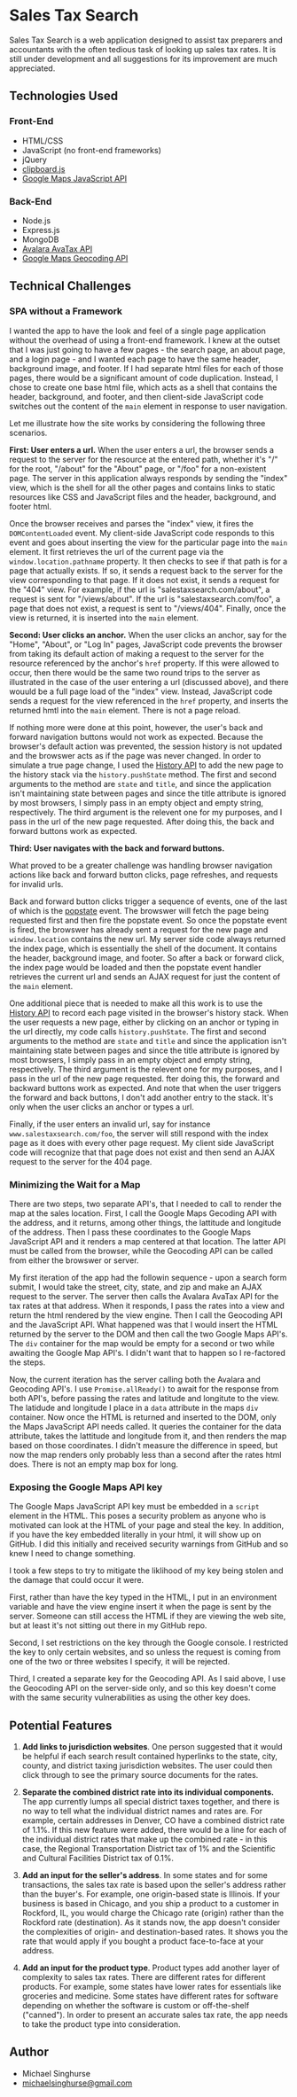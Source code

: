 # Sales Tax Search 

Sales Tax Search is a web application designed to assist tax preparers and
accountants with the often tedious task of looking up sales tax rates. It is
still under development and all suggestions for its improvement are much
appreciated.

## Technologies Used 

### Front-End
* HTML/CSS
* JavaScript (no front-end frameworks)
* jQuery 
* [clipboard.js](https://clipboardjs.com/)
* [Google Maps JavaScript API](https://developers.google.com/maps/documentation/javascript/overview)

### Back-End
* Node.js
* Express.js
* MongoDB
* [Avalara AvaTax API](https://developer.avalara.com/)
* [Google Maps Geocoding API](https://developers.google.com/maps/documentation/geocoding/overview)

## Technical Challenges
### SPA without a Framework

I wanted the app to have the look and feel of a single page application without
the overhead of using a front-end framework. I knew at the outset that I was 
just going to have a few pages - the search page, an about page, and a login 
page - and I wanted each page to have the same header, background image, and 
footer. If I had separate html files for each of those pages, there would be a 
significant amount of code duplication. Instead, I chose to create one base 
html file, which acts as a shell that contains the header, background, and
footer, and then client-side JavaScript code switches out the content of the
`main` element in response to user navigation.

Let me illustrate how the site works by considering the following three scenarios.

**First: User enters a url.** When the user enters a url, the browser sends a 
request to the server for the resource at the entered path, whether it's "/" for
the root, "/about" for the "About" page, or "/foo" for a non-existent page. The
server in this application always responds by sending the "index" view, which is
the shell for all the other pages and contains links to static resources
like CSS and JavaScript files and the header, background, and footer html. 

Once the browser receives and parses the "index" view, it fires the
`DOMContentLoaded` event. My client-side JavaScript code responds to this 
event and goes about inserting the view for the particular page into the
`main` element. It first retrieves the url of the current page via the 
`window.location.pathname` property. It then checks to see if that path
is for a page that actually exists. If so, it sends a request back to the server for
the view corresponding to that page. If it does not exist, it sends a request for the 
"404" view. For example, if the url is "salestaxsearch.com/about", 
a request is sent for "/views/about". If the url is "salestaxsearch.com/foo", 
a page that does not exist, a request is sent to "/views/404". Finally, once
the view is returned, it is inserted into the `main` element.

**Second: User clicks an anchor.** When the user clicks an anchor, say for the 
"Home", "About", or "Log In" pages, JavaScript code prevents the browser from
taking its default action of making a request to the server for the resource
referenced by the anchor's `href` property. If this were allowed to occur, then
there would be the same two round trips to the server as illustrated in the case
of the user entering a url (discussed above), and there wouuld be a full page load of the
"index" view. Instead, JavaScript code sends a request for the view referenced 
in the `href` property, and inserts the returned hmtl into the `main` element.
There is not a page reload.

If nothing more were done at this point, however, the user's back and forward
navigation buttons would not work as expected. Because the browser's default
action was prevented, the session history is not updated and the browswer
acts as if the page was never changed. In order to simulate a true page change,
I used the [History API](https://developer.mozilla.org/en-US/docs/Web/API/History)
to add the new page to the history stack via the `history.pushState` method. 
The first and second arguments to the method are `state` and `title`, and since 
the application isn't maintaining state between pages and
since the title attribute is ignored by most browsers, I simply pass in an empty
object and empty string, respectively. The third argument is the relevent one 
for my purposes, and I pass in the url of the new page requested. After doing 
this, the back and forward buttons work as expected. 

**Third: User navigates with the back and forward buttons.** 







What proved to be a greater challenge was handling browser navigation actions 
like back and forward button clicks, page refreshes, and requests for 
invalid urls.

Back and forward button clicks trigger a sequence of events, one of the last of
which is the 
[popstate](https://developer.mozilla.org/en-US/docs/Web/API/Window/popstate_event) 
event. The browswer will fetch the page being 
requested first and then fire the popstate event. So once the popstate event is 
fired, the browswer has already sent a request for the new page and `window.location` 
contains the new url. My server side code always returned the index page, which 
is essentially the shell of the document. It contains the header, background 
image, and footer. So after a back or forward click, the index page would be 
loaded and then the popstate event handler retrieves the current url and sends 
an AJAX request for just the content of the `main` element.

One additional piece that is needed to make all this work is to use the [History
API](https://developer.mozilla.org/en-US/docs/Web/API/History) to record each
page visited in the browser's history stack. When the user requests a new page,
either by clicking on an anchor or typing in the url directly, my code calls 
`history.pushState`. The first and second arguments to the method are `state`
and `title` and since the application isn't maintaining state between pages and
since the title attribute is ignored by most browsers, I simply pass in an empty
object and empty string, respectively. The third argument is the relevent one 
for my purposes, and I pass in the url of the new page requested. fter doing 
this, the forward and backward buttons work as expected. And note that when the 
user triggers the forward and back buttons, I don't add another entry to the 
stack. It's only when the user clicks an anchor or types a url.

Finally, if the user enters an invalid url, say for instance
`www.salestaxsearch.com/foo`, the server will still respond with the index page
as it does with every other page request. My client side JavaScript code will
recognize that that page does not exist and then send an AJAX request to the
server for the 404 page.

### Minimizing the Wait for a Map

There are two steps, two separate API's, that I needed to call to render the map
at the sales location. First, I call the Google Maps Gecoding API with the
address, and it returns, among other things, the lattitude and longitude of the
address. Then I pass these coordinates to the Google Maps JavaScript API and it
renders a map centered at that location. The latter API must be called from the
browser, while the Geocoding API can be called from either the browswer or
server.

My first iteration of the app had the followin sequence - upon a search form
submit, I would take the street, city, state, and zip and make an AJAX request
to the server. The server then calls the Avalara AvaTax API for the tax rates at
that address. When it responds, I pass the rates into a view and return the html
rendered by the view engine. Then I call the Geocoding API and the JavaScript
API. What happened was that I would insert the HTML returned by the server to
the DOM and then call the two Google Maps API's. The `div` container for the map
would be empty for a second or two while awaiting the Google Map API's. I didn't
want that to happen so I re-factored the steps.

Now, the current iteration has the server calling both the Avalara and Geocoding
API's. I use `Promise.allReady()` to await for the response from both API's,
before passing the rates and latitude and longitute to the view. The latidude
and longitude I place in a `data` attribute in the maps `div` container. Now
once the HTML is returned and inserted to the DOM, only the Maps JavaScript API
needs called. It queries the container for the data attribute, takes the
lattitude and longitude from it, and then renders the map based on those
coordinates. I didn't measure the difference in speed, but now the map renders
only probably less than a second after the rates html does. There is not an empty
map box for long.

### Exposing the Google Maps API key

The Google Maps JavaScript API key must be embedded in a `script` element in the
HTML. This poses a security problem as anyone who is motivated can look at the
HTML of your page and steal the key. In addition, if you have the key embedded
literally in your html, it will show up on GitHub. I did this initially and
received security warnings from GitHub and so knew I need to change something.

I took a few steps to try to mitigate the liklihood of my key being stolen
and the damage that could occur it were. 

First, rather than have the key typed in the HTML, I put in an environment 
variable and have the view engine insert it when the page is sent by the server.
Someone can still access the HTML if they are viewing the web site, but at 
least it's not sitting out there in my GitHub repo.

Second, I set restrictions on the key through the Google console. I restricted
the key to only certain websites, and so unless the request is coming from one
of the two or three websites I specify, it will be rejected.

Third, I created a separate key for the Geocoding API. As I said above, I use
the Geocoding API on the server-side only, and so this key doesn't come with the
same security vulnerabilities as using the other key does. 

## Potential Features
1. **Add links to jurisdiction websites**. One person suggested that it would be 
   helpful if each search result contained hyperlinks to the state, city, county, 
   and district taxing jurisdiction websites. The user could then click through
   to see the primary source documents for the rates.

2. **Separate the combined district rate into its individual components.** The 
   app currently lumps all special district taxes together, and there is no way 
   to tell what the individual district names and rates are. For example,
   certain addresses in Denver, CO have a combined district rate of 1.1%. If this 
   new feature were added, there would be a line for each of the individual district
   rates that make up the combined rate - in this case, the Regional 
   Transportation District tax of 1% and the Scientific and Cultural Facilities 
   District tax of 0.1%.

3. **Add an input for the seller's address**. In some states and for some 
   transactions, the sales tax rate is based upon the seller's address rather 
   than the buyer's. For example, one origin-based state is Illinois. If your 
   business is based in Chicago, and you ship a product to a customer in 
   Rockford, IL, you would charge the Chicago rate (origin) rather than the 
   Rockford rate (destination). As it stands now, the app doesn't consider the
   complexities of origin- and destination-based rates. It shows you the rate
   that would apply if you bought a product face-to-face at your address. 

4. **Add an input for the product type**. Product types add another layer of 
   complexity to sales tax rates. There are different rates for different 
   products. For example, some states have lower rates for essentials like 
   groceries and medicine. Some states have different rates for software 
   depending on whether the software is custom or off-the-shelf ("canned"). 
   In order to present an accurate sales tax rate, the app needs to take the 
   product type into consideration.
   
## Author
* Michael Singhurse
* michaelsinghurse@gmail.com 

